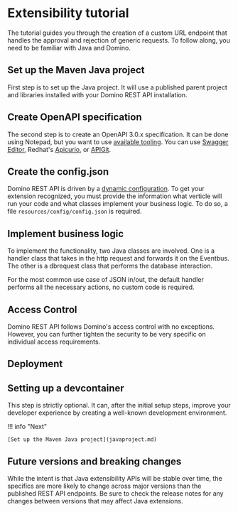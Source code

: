 # Extensibility tutorial

The tutorial guides you through the creation of a custom URL endpoint that handles the approval and rejection of generic requests. To follow along, you need to be familiar with Java and Domino.

## Set up the Maven Java project

First step is to set up the Java project. It will use a published parent project and libraries installed with your Domino REST API installation.

## Create OpenAPI specification


The second step is to create an OpenAPI 3.0.x specification. It can be done using Notepad, but you want to use [available tooling](https://openapi.tools/#gui-editors). You can use [Swagger Editor](https://editor.swagger.io/), Redhat's [Apicurio](https://www.apicur.io/), or [APIGit](https://apigit.com/).

## Create the config.json

Domino REST API is driven by a [dynamic configuration](../../references/configuration/understandingconfig.md). To get your extension recognized, you must provide the information what verticle will run your code and what classes implement your business logic. To do so, a file `resources/config/config.json` is required.

## Implement business logic

To implement the functionality, two Java classes are involved. One is a handler class that takes in the http request and forwards it on the Eventbus. The other is a dbrequest class that performs the database interaction.

For the most common use case of JSON in/out, the default handler performs all the necessary actions, no custom code is required.

## Access Control

Domino REST API follows Domino's access control with no exceptions. However, you can further tighten the security to be very specific on individual access requirements.

## Deployment

## Setting up a devcontainer

This step is strictly optional. It can, after the initial setup steps, improve your developer experience by creating a well-known development environment.

!!! info "Next"

    [Set up the Maven Java project](javaproject.md)

## Future versions and breaking changes

While the intent is that Java extensibility APIs will be stable over time, the specifics are more likely to change across major versions than the published REST API endpoints. Be sure to check the release notes for any changes between versions that may affect Java extensions.

<!--## Let's connect

"feedback.md"-->
